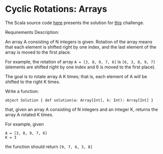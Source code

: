 # Cyclic Rotations: Arrays

The Scala source code [here](CyclicRotations.scala) presents the solution for [this](https://app.codility.com/programmers/lessons/2-arrays/cyclic_rotation/) challenge.



Requirements Description:

An array A consisting of N integers is given. Rotation of the array means that each element is shifted right by one index, and the last element of the array is moved to the first place. 

For example, the rotation of array 
`A = [3, 8, 9, 7, 6]` is `[6, 3, 8, 9, 7]`
(elements are shifted right by one index and 6 is moved to the first place).

The goal is to rotate array A K times; that is, each element of A will be shifted to the right K times.

Write a function:

`object Solution { def solution(a: Array[Int], k: Int): Array[Int] }`

that, given an array A consisting of N integers and an integer K, returns the array A rotated K times.

For example, given

    A = [3, 8, 9, 7, 6]
    K = 3
the function should return `[9, 7, 6, 3, 8]`
